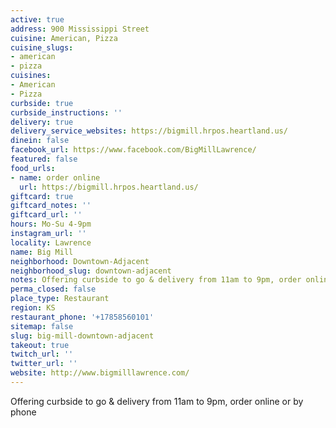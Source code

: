 ```yaml
---
active: true
address: 900 Mississippi Street
cuisine: American, Pizza
cuisine_slugs:
- american
- pizza
cuisines:
- American
- Pizza
curbside: true
curbside_instructions: ''
delivery: true
delivery_service_websites: https://bigmill.hrpos.heartland.us/
dinein: false
facebook_url: https://www.facebook.com/BigMillLawrence/
featured: false
food_urls:
- name: order online
  url: https://bigmill.hrpos.heartland.us/
giftcard: true
giftcard_notes: ''
giftcard_url: ''
hours: Mo-Su 4-9pm
instagram_url: ''
locality: Lawrence
name: Big Mill
neighborhood: Downtown-Adjacent
neighborhood_slug: downtown-adjacent
notes: Offering curbside to go & delivery from 11am to 9pm, order online or by phone
perma_closed: false
place_type: Restaurant
region: KS
restaurant_phone: '+17858560101'
sitemap: false
slug: big-mill-downtown-adjacent
takeout: true
twitch_url: ''
twitter_url: ''
website: http://www.bigmilllawrence.com/
---
```


Offering curbside to go & delivery from 11am to 9pm, order online or by phone